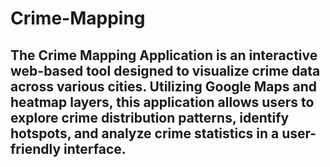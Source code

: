 # Crime-Mapping
## The Crime Mapping Application is an interactive web-based tool designed to visualize crime data across various cities. Utilizing Google Maps and heatmap layers, this application allows users to explore crime distribution patterns, identify hotspots, and analyze crime statistics in a user-friendly interface.
